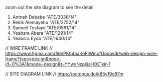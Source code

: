 zoom out the site diagram to see the detail

1. Antneh Debebe "ATE/3036/14"
2. Rekik Alemayehu "ATE/2752/14"
3. Samuel Tesfaye "ATE/0561/14"
4. Yeabsra Abera "ATE/1291/14"
5. Yeabsra Eyob "ATE/1640/14"



// WIRE FRAME LINK //
https://www.figma.com/file/PKh4aJKoPlWinofGooovdr/web-design-wire-frame?type=design&node-id=0%3A1&mode=design&t=YYwxNxpQaHOE1kir-1

// SITE DIAGRAM LINK //
https://octopus.do/k85v19g97m
